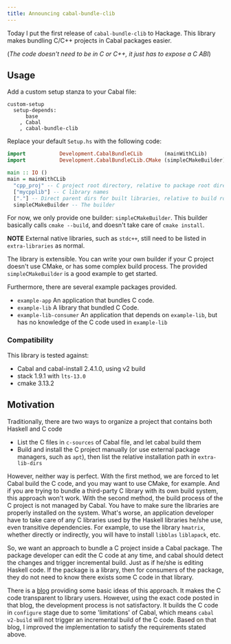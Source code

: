```yaml
---
title: Announcing cabal-bundle-clib
---
```


Today I put the first release of `cabal-bundle-clib` to Hackage. This library
makes bundling C/C++ projects in Cabal packages easier.

(*The code doesn't need to be in C or C++, it just has to expose a C ABI*)

## Usage

Add a custom setup stanza to your Cabal file:

```Cabal
custom-setup
  setup-depends:
      base
    , Cabal
    , cabal-bundle-clib
```

Replace your default `Setup.hs` with the following code:
```haskell
import           Development.CabalBundleCLib       (mainWithCLib)
import           Development.CabalBundleCLib.CMake (simpleCMakeBuilder)

main :: IO ()
main = mainWithCLib
  "cpp_proj" -- C project root directory, relative to package root directory
  ["mycpplib"] -- C library names
  ["."] -- Direct parent dirs for built libraries, relative to build root dir.
  simpleCMakeBuilder -- The builder
```
For now, we only provide one builder: `simpleCMakeBuilder`. This builder
basically calls `cmake --build`, and doesn't take care of `cmake install`.

**NOTE** External native libraries, such as `stdc++`, still need to be listed
in `extra-libraries` as normal.

The library is extensible. You can write your own builder if your C project
doesn't use CMake, or has some complex build process. The provided
`simpleCMakeBuilder` is a good example to get started.

Furthermore, there are several example packages provided.
- `example-app` An application that bundles C code.
- `example-lib` A library that bundled C Code.
- `example-lib-consumer` An application that depends on `example-lib`, but has
  no knowledge of the C code used in `example-lib`

### Compatibility

This library is tested against:

- Cabal and cabal-install 2.4.1.0, using v2 build
- stack 1.9.1 with `lts-13.0`
- cmake 3.13.2

## Motivation

Traditionally, there are two ways to organize a project that contains both
Haskell and C code

- List the C files in `c-sources` of Cabal file, and let cabal build them
- Build and install the C project manually (or use external package managers,
  such as `apt`), then list the relative installation path in `extra-lib-dirs`

However, neither way is perfect. With the first method, we are forced to let
Cabal build the C code, and you may want to use CMake, for example. And if you
are trying to bundle a third-party C library with its own build system, this
approach won't work. With the second method, the build process of the C project
is not managed by Cabal. You have to make sure the libraries are properly
installed on the system. What's worse, an application developer have to take
care of any C libraries used by the Haskell libraries he/she use, even
transitive dependencies. For example, to use the library `hmatrix`, whether
directly or indirectly, you will have to install `libblas` `liblapack`, etc.

So, we want an approach to bundle a C project inside a Cabal package. The
package developer can edit the C code at any time, and cabal should detect the
changes and trigger incremental build. Just as if he/she is editing Haskell
code. If the package is a library, then for consumers of the package, they do
not need to know there exists some C code in that library.

There is a [blog][1] providing some basic ideas of this approach. It makes the C
code transparent to library users. However, using the exact code posted in that
blog, the development process is not satisfactory. It builds the C code in
`configure` stage due to some 'limitations' of Cabal, which means `cabal
v2-build` will not trigger an incremental build of the C code. Based on that blog,
I improved the implementation to satisfy the requirements stated above.

[1]: https://codinginfinity.me/post/2015-04-18/haskell_and_cpp